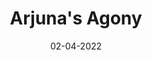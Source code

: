 ---
layout: project
title: "Arjuna's Agony"
caption: Dogfooding Hydejack to sell Hydejack.
description: >
  While Hydejack is built for personal sites, it's versatility allows it to be used a product page as well.
date: '02-04-2022'
accent_image: /assets/img/projects/ArjunasAgony.png   
image: 
  path: /assets/img/projects/ArjunasAgony.png
  srcset: 
    1920w: /assets/img/projects/ArjunasAgony.png
    960w:  /assets/img/projects/ArjunasAgony.png
    480w:  /assets/img/projects/ArjunasAgony.png
sitemap: false
---